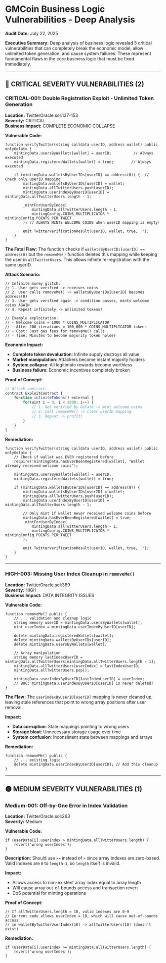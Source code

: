 # GMCoin Business Logic Vulnerabilities - Deep Analysis

**Audit Date:** July 22, 2025  
 

**Executive Summary:**
Deep analysis of business logic revealed 5 critical vulnerabilities that can completely break the economic model, allow unlimited token generation, and cause system failures. These represent fundamental flaws in the core business logic that must be fixed immediately.

---

## 🔴 CRITICAL SEVERITY VULNERABILITIES (2)

### CRITICAL-001: Double Registration Exploit - Unlimited Token Generation
**Location:** TwitterOracle.sol:137-153  
**Severity:** CRITICAL  
**Business Impact:** COMPLETE ECONOMIC COLLAPSE

**Vulnerable Code:**
```solidity
function verifyTwitter(string calldata userID, address wallet) public onlyGelato {
    mintingData.usersByWallets[wallet] = userID;          // Always executed
    mintingData.registeredWallets[wallet] = true;        // Always executed
    
    if (mintingData.walletsByUserIDs[userID] == address(0)) {  // Check only userID mapping
        mintingData.walletsByUserIDs[userID] = wallet;
        mintingData.allTwitterUsers.push(userID);
        mintingData.userIndexByUserID[userID] = mintingData.allTwitterUsers.length - 1;
        
        _mintForUserByIndex(
            mintingData.allTwitterUsers.length - 1,
            mintingConfig.COINS_MULTIPLICATOR * mintingConfig.POINTS_PER_TWEET
        ); // ALWAYS MINTS WELCOME COINS when userID mapping is empty!
        
        emit TwitterVerificationResult(userID, wallet, true, '');
    }
}
```

**The Fatal Flaw:**
The function checks if `walletsByUserIDs[userID] == address(0)` but the `removeMe()` function deletes this mapping while keeping the user in `allTwitterUsers`. This allows infinite re-registration with the same userID.

**Attack Scenario:**
```solidity
// Infinite money glitch:
// 1. User gets verified -> receives coins
// 2. User calls removeMe() -> walletsByUserIDs[userID] becomes address(0)  
// 3. User gets verified again -> condition passes, mints welcome coins AGAIN
// 4. Repeat infinitely -> unlimited tokens!

// Example exploitation:
// - Welcome coins = 1000 * COINS_MULTIPLICATOR  
// - After 100 iterations = 100,000 * COINS_MULTIPLICATOR tokens
// - Cost: Just gas fees for removeMe() calls
// - Time: Minutes to become majority token holder
```

**Economic Impact:**
- **Complete token devaluation**: Infinite supply destroys all value
- **Market manipulation**: Attackers become instant majority holders  
- **System collapse**: All legitimate rewards become worthless
- **Business failure**: Economic incentives completely broken

**Proof of Concept:**
```javascript
// Attack contract:
contract ExploitContract {
    function infiniteTokens() external {
        for(uint i = 0; i < 1000; i++) {
            // 1. Get verified by Gelato -> mint welcome coins
            // 2. Call removeMe() -> clear userID mapping
            // 3. Repeat -> profit!
        }
    }
}
```

**Remediation:**
```solidity
function verifyTwitter(string calldata userID, address wallet) public onlyGelato {
    // Check if wallet was EVER registered before
    require(!mintingData.hasEverBeenRegistered[wallet], "Wallet already received welcome coins");
    
    mintingData.usersByWallets[wallet] = userID;
    mintingData.registeredWallets[wallet] = true;
    
    if (mintingData.walletsByUserIDs[userID] == address(0)) {
        mintingData.walletsByUserIDs[userID] = wallet;
        mintingData.allTwitterUsers.push(userID);
        mintingData.userIndexByUserID[userID] = mintingData.allTwitterUsers.length - 1;
        
        // Only mint if wallet never received welcome coins before
        mintingData.hasEverBeenRegistered[wallet] = true;
        _mintForUserByIndex(
            mintingData.allTwitterUsers.length - 1,
            mintingConfig.COINS_MULTIPLICATOR * mintingConfig.POINTS_PER_TWEET
        );
        
        emit TwitterVerificationResult(userID, wallet, true, '');
    }
}
```


---

### HIGH-003: Missing User Index Cleanup in `removeMe()`
**Location:** TwitterOracle.sol:369  
**Severity:** HIGH  
**Business Impact:** DATA INTEGRITY ISSUES

**Vulnerable Code:**
```solidity
function removeMe() public {
    // ... validation and cleanup logic
    string memory userID = mintingData.usersByWallets[wallet];
    uint userIndex = mintingData.userIndexByUserID[userID];
    
    delete mintingData.registeredWallets[wallet];
    delete mintingData.walletsByUserIDs[userID];
    delete mintingData.usersByWallets[wallet];
    
    // Array manipulation
    string memory lastIndexUserID = mintingData.allTwitterUsers[mintingData.allTwitterUsers.length - 1];
    mintingData.allTwitterUsers[userIndex] = lastIndexUserID;
    mintingData.allTwitterUsers.pop();
    
    mintingData.userIndexByUserID[lastIndexUserID] = userIndex;
    // BUG: mintingData.userIndexByUserID[userID] is never deleted!
}
```

**The Flaw:**
The `userIndexByUserID[userID]` mapping is never cleaned up, leaving stale references that point to wrong array positions after user removal.

**Impact:**
- **Data corruption**: Stale mappings pointing to wrong users
- **Storage bloat**: Unnecessary storage usage over time  
- **System confusion**: Inconsistent state between mappings and arrays

**Remediation:**
```solidity
function removeMe() public {
    // ... existing logic
    delete mintingData.userIndexByUserID[userID]; // Add this cleanup
}
```

---

## 🟡 MEDIUM SEVERITY VULNERABILITIES (1)


### Medium-001: Off-by-One Error in Index Validation
**Location:** TwitterOracle.sol:263  
**Severity:** Medium  

**Vulnerable Code:**
```solidity
if (userData[i].userIndex > mintingData.allTwitterUsers.length) {
    revert('wrong userIndex');
}
```

**Description:**
Should use `>=` instead of `>` since array indexes are zero-based. Valid indexes are `0` to `length-1`, so `length` itself is invalid.

**Impact:**
- Allows access to non-existent array index equal to array length
- Will cause array out-of-bounds access and transaction revert
- DoS potential for minting operations

**Proof of Concept:**
```solidity
// If allTwitterUsers.length = 10, valid indexes are 0-9
// Current code allows userIndex = 10, which will cause out-of-bounds access
// in walletByTwitterUserIndex(10) -> allTwitterUsers[10] (doesn't exist)
```

**Remediation:**
```solidity
if (userData[i].userIndex >= mintingData.allTwitterUsers.length) {
    revert('wrong userIndex');
}
```